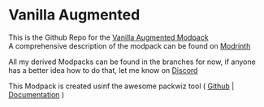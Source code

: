 # Vanilla Augmented

This is the Github Repo for the [Vanilla Augmented Modpack](https://modrinth.com/modpack/vanilla_augmented)<br>
A comprehensive description of the modpack can be found on [Modrinth](https://modrinth.com/modpack/vanilla_augmented)<br>

All my derived Modpacks can be found in the branches for now, if anyone has a better idea how to do that, let me know on [Discord](https://discord.gg/rmUkjG8S6V)

This Modpack is created usinf the awesome packwiz tool ( [Github](https://github.com/packwiz/packwiz) | [Documentation](https://packwiz.infra.link/) )